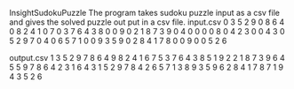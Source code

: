 InsightSudokuPuzzle
The program takes  sudoku puzzle input as a csv file and gives the solved puzzle out put in a csv file.
input.csv
0	3	5	2	9	0	8	6	4
0	8	2	4	1	0	7	0	3
7	6	4	3	8	0	0	9	0
2	1	8	7	3	9	0	4	0
0	0	0	8	0	4	2	3	0
0	4	3	0	5	2	9	7	0
4	0	6	5	7	1	0	0	9
3	5	9	0	2	8	4	1	7
8	0	0	9	0	0	5	2	6

output.csv
1	3	5	2	9	7	8	6	4
9	8	2	4	1	6	7	5	3
7	6	4	3	8	5	1	9	2
2	1	8	7	3	9	6	4	5
5	9	7	8	6	4	2	3	1
6	4	3	1	5	2	9	7	8
4	2	6	5	7	1	3	8	9
3	5	9	6	2	8	4	1	7
8	7	1	9	4	3	5	2	6

